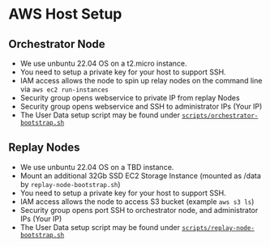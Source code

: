 # AWS Host Setup

## Orchestrator Node
- We use unbuntu 22.04 OS on a t2.micro instance.
- You need to setup a private key for your host to support SSH.
- IAM access allows the node to spin up relay nodes on the command line via `aws ec2 run-instances`
- Security group opens webservice to private IP from replay Nodes
- Security group opens webservice and SSH to administrator IPs (Your IP)
- The User Data setup script may be found under [`scripts/orchestrator-bootstrap.sh`](../scripts/orchestrator-bootstrap.sh)

## Replay Nodes
- We use unbuntu 22.04 OS on a TBD instance.
- Mount an additional 32Gb SSD EC2 Storage Instance (mounted as /data by `replay-node-bootstrap.sh`)
- You need to setup a private key for your host to support SSH.
- IAM access allows the node to access S3 bucket (example `aws s3 ls`)
- Security group opens port SSH to orchestrator node, and administrator IPs (Your IP)
- The User Data setup script may be found under [`scripts/replay-node-bootstrap.sh`](../scripts/replay-node-bootstrap.sh)
